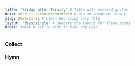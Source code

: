 ```yaml
---
title: "Friday after Trinity" # Title with escaped quotes
date: 2025-11-21T00:00:00+00:00 # Use-MM-DDTHH:MM format
slug: 2025-11-21 # Clean URL using only date
layout: "days/single" # Specify the layout for these pages
draft: false # Set to true to hide the page
---
```


### Collect


### Hymn